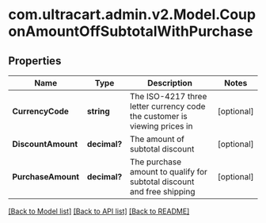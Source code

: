 # com.ultracart.admin.v2.Model.CouponAmountOffSubtotalWithPurchase
## Properties

Name | Type | Description | Notes
------------ | ------------- | ------------- | -------------
**CurrencyCode** | **string** | The ISO-4217 three letter currency code the customer is viewing prices in | [optional] 
**DiscountAmount** | **decimal?** | The amount of subtotal discount | [optional] 
**PurchaseAmount** | **decimal?** | The purchase amount to qualify for subtotal discount and free shipping | [optional] 


[[Back to Model list]](../README.md#documentation-for-models) [[Back to API list]](../README.md#documentation-for-api-endpoints) [[Back to README]](../README.md)

